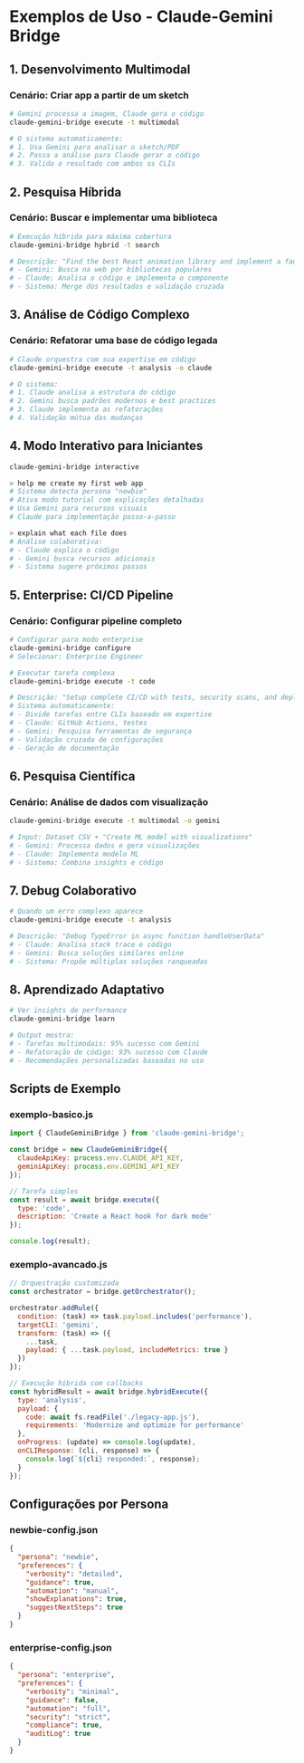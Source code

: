 # Exemplos de Uso - Claude-Gemini Bridge

## 1. Desenvolvimento Multimodal

### Cenário: Criar app a partir de um sketch
```bash
# Gemini processa a imagem, Claude gera o código
claude-gemini-bridge execute -t multimodal

# O sistema automaticamente:
# 1. Usa Gemini para analisar o sketch/PDF
# 2. Passa a análise para Claude gerar o código
# 3. Valida o resultado com ambos os CLIs
```

## 2. Pesquisa Híbrida

### Cenário: Buscar e implementar uma biblioteca
```bash
# Execução híbrida para máxima cobertura
claude-gemini-bridge hybrid -t search

# Descrição: "Find the best React animation library and implement a fade-in component"
# - Gemini: Busca na web por bibliotecas populares
# - Claude: Analisa o código e implementa o componente
# - Sistema: Merge dos resultados e validação cruzada
```

## 3. Análise de Código Complexo

### Cenário: Refatorar uma base de código legada
```bash
# Claude orquestra com sua expertise em código
claude-gemini-bridge execute -t analysis -o claude

# O sistema:
# 1. Claude analisa a estrutura do código
# 2. Gemini busca padrões modernos e best practices
# 3. Claude implementa as refatorações
# 4. Validação mútua das mudanças
```

## 4. Modo Interativo para Iniciantes

```bash
claude-gemini-bridge interactive

> help me create my first web app
# Sistema detecta persona "newbie"
# Ativa modo tutorial com explicações detalhadas
# Usa Gemini para recursos visuais
# Claude para implementação passo-a-passo

> explain what each file does
# Análise colaborativa:
# - Claude explica o código
# - Gemini busca recursos adicionais
# - Sistema sugere próximos passos
```

## 5. Enterprise: CI/CD Pipeline

### Cenário: Configurar pipeline completo
```bash
# Configurar para modo enterprise
claude-gemini-bridge configure
# Selecionar: Enterprise Engineer

# Executar tarefa complexa
claude-gemini-bridge execute -t code

# Descrição: "Setup complete CI/CD with tests, security scans, and deployment"
# Sistema automaticamente:
# - Divide tarefas entre CLIs baseado em expertise
# - Claude: GitHub Actions, testes
# - Gemini: Pesquisa ferramentas de segurança
# - Validação cruzada de configurações
# - Geração de documentação
```

## 6. Pesquisa Científica

### Cenário: Análise de dados com visualização
```bash
claude-gemini-bridge execute -t multimodal -o gemini

# Input: Dataset CSV + "Create ML model with visualizations"
# - Gemini: Processa dados e gera visualizações
# - Claude: Implementa modelo ML
# - Sistema: Combina insights e código
```

## 7. Debug Colaborativo

```bash
# Quando um erro complexo aparece
claude-gemini-bridge execute -t analysis

# Descrição: "Debug TypeError in async function handleUserData"
# - Claude: Analisa stack trace e código
# - Gemini: Busca soluções similares online
# - Sistema: Propõe múltiplas soluções ranqueadas
```

## 8. Aprendizado Adaptativo

```bash
# Ver insights de performance
claude-gemini-bridge learn

# Output mostra:
# - Tarefas multimodais: 95% sucesso com Gemini
# - Refatoração de código: 93% sucesso com Claude
# - Recomendações personalizadas baseadas no uso
```

## Scripts de Exemplo

### exemplo-basico.js
```javascript
import { ClaudeGeminiBridge } from 'claude-gemini-bridge';

const bridge = new ClaudeGeminiBridge({
  claudeApiKey: process.env.CLAUDE_API_KEY,
  geminiApiKey: process.env.GEMINI_API_KEY
});

// Tarefa simples
const result = await bridge.execute({
  type: 'code',
  description: 'Create a React hook for dark mode'
});

console.log(result);
```

### exemplo-avancado.js
```javascript
// Orquestração customizada
const orchestrator = bridge.getOrchestrator();

orchestrator.addRule({
  condition: (task) => task.payload.includes('performance'),
  targetCLI: 'gemini',
  transform: (task) => ({
    ...task,
    payload: { ...task.payload, includeMetrics: true }
  })
});

// Execução híbrida com callbacks
const hybridResult = await bridge.hybridExecute({
  type: 'analysis',
  payload: {
    code: await fs.readFile('./legacy-app.js'),
    requirements: 'Modernize and optimize for performance'
  },
  onProgress: (update) => console.log(update),
  onCLIResponse: (cli, response) => {
    console.log(`${cli} responded:`, response);
  }
});
```

## Configurações por Persona

### newbie-config.json
```json
{
  "persona": "newbie",
  "preferences": {
    "verbosity": "detailed",
    "guidance": true,
    "automation": "manual",
    "showExplanations": true,
    "suggestNextSteps": true
  }
}
```

### enterprise-config.json
```json
{
  "persona": "enterprise",
  "preferences": {
    "verbosity": "minimal",
    "guidance": false,
    "automation": "full",
    "security": "strict",
    "compliance": true,
    "auditLog": true
  }
}